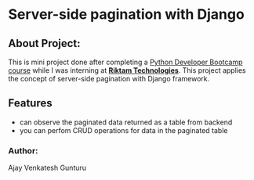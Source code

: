 # Server-side pagination with Django

## About Project:

This is mini project done after completing a [Python Developer Bootcamp course](https://www.udemy.com/course/python-developer-bootcamp-beginner-to-expert/) while I was interning at [**Riktam Technologies**](https://www.riktamtech.com/). This project applies the concept of server-side pagination with Django framework.

## Features

- can observe the paginated data returned as a table from backend
- you can perfom CRUD operations for data in the paginated table

### Author:

Ajay Venkatesh Gunturu
